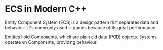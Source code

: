# ECS in Modern C++

Entity Component System (ECS) is a design pattern that separates data and behaviour.
It's commonly used in games because of its great performance.

Entities hold Components, which are plain old data (POD) objects.
Systems operate on Components, providing behaviour.
